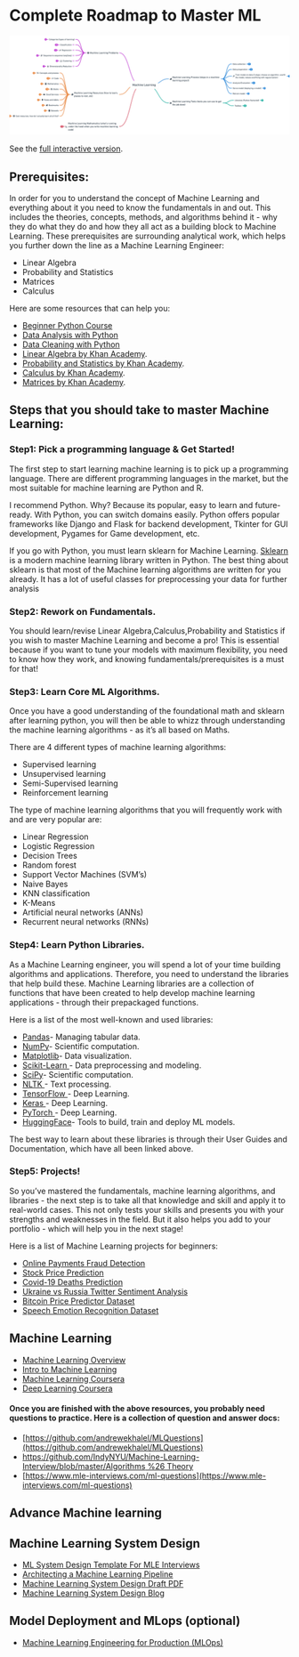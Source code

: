 # Complete Roadmap to Master ML


![2020 machine learning roadmap overview](https://raw.githubusercontent.com/mrdbourke/machine-learning-roadmap/master/2020-ml-roadmap-overview.png?token=AD7ZOCOIG7IZXHDL63W6RZK7A3B6I)

See the [full interactive version](https://whimsical.com/machine-learning-roadmap-2020-CA7f3ykvXpnJ9Az32vYXva).

## Prerequisites:

In order for you to understand the concept of Machine Learning and everything about it  you need to know the fundamentals in and out. This includes the theories, concepts, methods, and algorithms behind it - why they do what they do and how they all act as a building block to Machine Learning. These prerequisites are surrounding analytical work, which helps you further down the line as a Machine Learning Engineer: 

- Linear Algebra
- Probability and Statistics 
- Matrices 
- Calculus 

Here are some resources that can help you:

- [Beginner Python Course](https://www.youtube.com/watch?v=rfscVS0vtbw&t=400s)
- [Data Analysis with Python](https://www.youtube.com/watch?v=r-uOLxNrNk8)
- [Data Cleaning with Python](https://www.kaggle.com/learn/data-cleaning)
- [Linear Algebra by Khan Academy](https://www.khanacademy.org/math/linear-algebra).
- [Probability and Statistics by Khan Academy](https://www.khanacademy.org/math/statistics-probability).
- [Calculus by Khan Academy](https://www.khanacademy.org/math/multivariable-calculus).
- [Matrices by Khan Academy](https://www.khanacademy.org/math/algebra-home/alg-matrices).


## Steps that you should take to master Machine Learning:

### Step1: Pick a programming language & Get Started!

The first step to start learning machine learning is to pick up a programming language. There are different programming languages in the market, but the most suitable for machine learning are Python and R.

I recommend Python. Why? Because its popular, easy to learn and future-ready.
With Python, you can switch domains easily. Python offers popular frameworks like Django and Flask for backend development, Tkinter for GUI development, Pygames for Game development, etc.

If you go with Python, you must learn sklearn for Machine Learning. [Sklearn](https://scikit-learn.org/stable/) is a modern machine learning library written in Python. 
The best thing about sklearn is that most of the Machine learning algorithms are written for you already. It has a lot of useful classes for preprocessing your data for further analysis


### Step2: Rework on Fundamentals.

You should learn/revise Linear Algebra,Calculus,Probability and Statistics if you wish to master Machine Learning and become a pro!
This is essential because if you want to tune your models with maximum flexibility, you need to know how they work, and knowing fundamentals/prerequisites is a must for that!


### Step3: Learn Core ML Algorithms.

Once you have a good understanding of the foundational math and sklearn after learning python, you will then be able to whizz through understanding the machine learning algorithms - as it’s all based on Maths.


There are 4 different types of machine learning algorithms:
- Supervised learning
- Unsupervised learning
- Semi-Supervised learning
- Reinforcement learning

The type of machine learning algorithms that you will frequently work with and are very popular are:

- Linear Regression
- Logistic Regression
- Decision Trees
- Random forest
- Support Vector Machines (SVM’s)
- Naive Bayes
- KNN classification
- K-Means
- Artificial neural networks (ANNs)
- Recurrent neural networks (RNNs)

### Step4: Learn Python Libraries.

As a Machine Learning engineer, you will spend a lot of your time building algorithms and applications. Therefore, you need to understand the libraries that help build these. Machine Learning libraries are a collection of functions that have been created to help develop machine learning applications - through their prepackaged functions. 

Here is a list of the most well-known and used libraries: 

- [Pandas](https://pandas.pydata.org/docs/user_guide/index.html#user-guide)- Managing tabular data.
- [NumPy](https://numpy.org/learn/)- Scientific computation.
- [Matplotlib](https://matplotlib.org/stable/tutorials/index)- Data visualization.
- [Scikit-Learn ](https://scikit-learn.org/stable/user_guide.html)- Data preprocessing and modeling.
- [SciPy](https://docs.scipy.org/doc/scipy/tutorial/index.html#user-guide)- Scientific computation.
- [NLTK ](https://www.nltk.org/)- Text processing.
- [TensorFlow ](https://www.tensorflow.org/learn)- Deep Learning.
- [Keras ](https://keras.io/guides/)- Deep Learning.
- [PyTorch ](https://pytorch.org/docs/stable/index.html)- Deep Learning.
- [HuggingFace](https://huggingface.co/)- Tools to build, train and deploy ML models.

The best way to learn about these libraries is through their User Guides and Documentation, which have all been linked above. 


### Step5: Projects!

So you’ve mastered the fundamentals, machine learning algorithms, and libraries - the next step is to take all that knowledge and skill and apply it to real-world cases. This not only tests your skills and presents you with your strengths and weaknesses in the field. But it also helps you add to your portfolio - which will help you in the next stage!

Here is a list of Machine Learning projects for beginners:
- [Online Payments Fraud Detection](https://thecleverprogrammer.com/2022/02/22/online-payments-fraud-detection-with-machine-learning/)
- [Stock Price Prediction](https://thecleverprogrammer.com/2020/11/14/stock-price-prediction-using-machine-learning/)
- [Covid-19 Deaths Prediction](https://thecleverprogrammer.com/2022/03/29/covid-19-deaths-prediction-with-machine-learning/)
- [Ukraine vs Russia Twitter Sentiment Analysis](https://thecleverprogrammer.com/2022/03/15/ukraine-russia-war-twitter-sentiment-analysis-using-python/)
- [Bitcoin Price Predictor Dataset](https://www.kaggle.com/datasets/team-ai/bitcoin-price-prediction/versions/1)
- [Speech Emotion Recognition Dataset](https://drive.google.com/file/d/1wWsrN2Ep7x6lWqOXfr4rpKGYrJhWc8z7/view)

## Machine Learning

- [Machine Learning Overview](https://vas3k.com/blog/machine_learning/)
- [Intro to Machine Learning](https://www.kaggle.com/learn/intro-to-machine-learning)
- [Machine Learning Coursera](https://www.coursera.org/specializations/machine-learning-introduction)
- [Deep Learning Coursera](https://www.coursera.org/specializations/deep-learning?)
#### Once you are finished with the above resources, you probably need questions to practice. Here is a collection of question and answer docs:
- [https://github.com/andrewekhalel/MLQuestions](https://github.com/andrewekhalel/MLQuestions)
- [https://github.com/IndyNYU/Machine-Learning-Interview/blob/master/Algorithms %26 Theory](https://github.com/IndyNYU/Machine-Learning-Interview/blob/master/Algorithms%20%26%20Theory)
- [https://www.mle-interviews.com/ml-questions](https://www.mle-interviews.com/ml-questions)


## Advance Machine learning

## Machine Learning System Design

- [ML System Design Template For MLE Interviews](https://www.mle-interviews.com/ml-design-template)
- [Architecting a Machine Learning Pipeline](https://towardsdatascience.com/architecting-a-machine-learning-pipeline-a847f094d1c7)
- [Machine Learning System Design Draft PDF](https://huyenchip.com/machine-learning-systems-design/toc.html)
- [Machine Learning System Design Blog](https://becominghuman.ai/machine-learning-system-design-f2f4018f2f8)

## Model Deployment and MLops (optional)
- [Machine Learning Engineering for Production (MLOps)](https://www.coursera.org/specializations/machine-learning-engineering-for-production-mlops)
